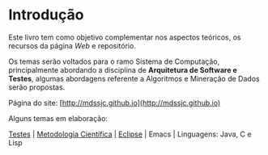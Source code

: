 # Introdução

Este livro tem como objetivo complementar nos aspectos teóricos, os recursos da página *Web* e repositório.

Os temas serão voltados para o ramo Sistema de Computação, principalmente abordando a disciplina de **Arquitetura de Software e Testes**, algumas abordagens referente a Algoritmos e Mineração de Dados serão propostas.

Página do site: [http://mdssjc.github.io](http://mdssjc.github.io)

Alguns temas em elaboração:

[Testes](testes/README.md) |
[Metodologia Científica](metodologia_cientifica/README.md) |
[Eclipse](eclipse/README.md) |
Emacs |
Linguagens: Java, C e Lisp